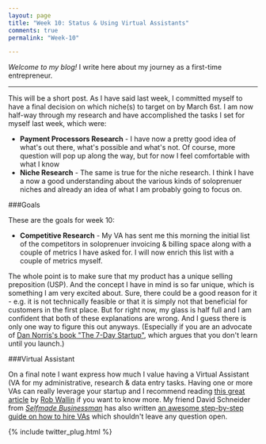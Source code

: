 ```yaml
---
layout: page
title: "Week 10: Status & Using Virtual Assistants" 
comments: true
permalink: "Week-10"

---
```


*Welcome to my blog!* I write here about my journey as a first-time entrepreneur.

-----
This will be a short post. As I have said last week, I committed myself to have a final decision on which niche(s) to target on by March 6st. I am now half-way through my research and have accomplished the tasks I set for myself last week, which were: 

* **Payment Processors Research** - I have now a pretty good idea of what's out there, what's possible and what's not. Of course, more question will pop up along the way, but for now I feel comfortable with what I know
* **Niche Research** - The same is true for the niche research. I think I have a now a good understanding about the various kinds of soloprenuer niches and already an idea of what I am probably going to focus on. 

###Goals

These are the goals for week 10: 

* **Competitive Research** - My VA has sent me this morning the initial list of the competitors in soloprenuer invoicing & billing space along with a couple of metrics I have asked for. I will now enrich this list with a couple of metrics myself. 

The whole point is to make sure that my product has a unique selling preposition (USP). And the concept I have in mind is so far unique, which is something I am very excited about. Sure, there could be a good reason for it - e.g. it is not technically feasible or that it is simply not that beneficial for customers in the first place. But for right now, my glass is half full and I am confident that both of these explanations are wrong. And I guess there is only one way to figure this out anyways. (Especially if you are an advocate of [Dan Norris's book "The 7-Day Startup"](http://www.amazon.com/The-Day-Startup-Learn-Launch-ebook/dp/B00NZFKB8S), which argues that you don't learn until you launch.)


###Virtual Assistant 

On a final note I want express how much I value having a Virtual Assistant (VA for my administrative, research & data entry tasks. Having one or more VAs can really leverage your startup and I recommend reading [this great article](http://blog.asmartbear.com/virtual-assistant-startup.html)  by [Rob Wallin](http://www.softwarebyrob.com) if you want to know more. My friend David Schneider from [*Selfmade Businessman*](http://www.selfmadebusinessman.com/) has also written [an awesome step-by-step guide on how to hire VAs](http://www.selfmadebusinessman.com/2014/03/03/the-ultimate-guide-to-vas/) which shouldn't leave any question open.



{% include twitter_plug.html %}